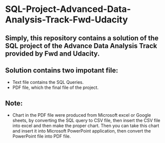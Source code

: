 # SQL-Project-Advanced-Data-Analysis-Track-Fwd-Udacity

## Simply, this repository contains a solution of the SQL project of the Advance Data Analysis Track provided by Fwd and Udacity. 
## Solution contains two impotant file:
- Text file contains the SQL Queries.
- PDF file, which the final file of the project.

## Note: 
- Chart in the PDF file were produced from Microsoft excel or Google sheets, by converting the SQL query to CSV file, then insert the CSV file into excel and then make the proper chart. Then you can take this chart and insert it into Microsoft PowerPoint application, then convert the PowerPoint file into PDF file.
